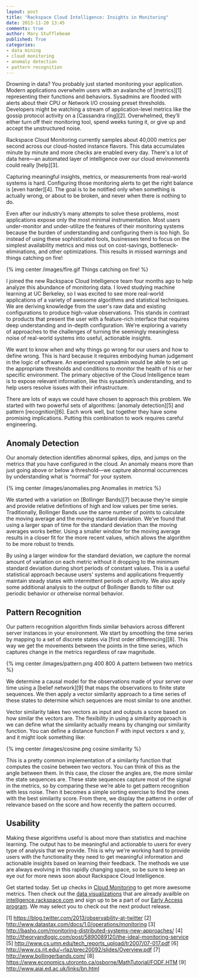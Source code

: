 ```yaml
---
layout: post
title: "Rackspace Cloud Intelligence: Insights in Monitoring"
date: 2013-11-20 13:45
comments: true
author: Mary Stufflebeam
published: True
categories:
- data mining
- cloud monitoring
- anomaly detection
- pattern recognition
---
```


Drowning in data? You probably just started monitoring your application.
Modern applications overwhelm users with an avalanche of [metrics][1]
representing their functions and behaviors. Sysadmins are flooded with alerts
about their CPU or Network I/O crossing preset thresholds. Developers might be
watching a stream of application-level metrics like the gossip protocol activity
on a [Cassandra ring][2]. Overwhelmed, they’ll either turn off their
monitoring tool, spend weeks tuning it, or give up and accept the
unstructured noise.

Rackspace Cloud Monitoring currently samples about 40,000 metrics per second
across our cloud-hosted instance flavors. This data accumulates minute by
minute and more checks are enabled every day. There's a lot of data here—an
automated layer of intelligence over our cloud environments could really
[help][3].

<!--more-->

Capturing meaningful insights, metrics, or measurements from real-world
systems is hard. Configuring those monitoring alerts to get the right
balance is [even harder][4]. The goal is to be notified only when something
is actually wrong, or about to be broken, and never when there is nothing to do.

Even after our industry’s many attempts to solve these problems, most
applications expose only the most minimal instrumentation. Most users
under-monitor and under-utilize the features of their monitoring systems
because the burden of understanding and configuring them is too high. So
instead of using these sophisticated tools, businesses tend to focus on the
simplest availability metrics and miss out on cost-savings,
bottleneck-eliminations, and other optimizations. This results in missed
warnings and things catching on fire!

{% img center /images/fire.gif Things catching on fire! %}

I joined the new Rackspace Cloud Intelligence team four months ago to help
analyze this abundance of monitoring data. I loved studying machine learning
at UC Berkeley, so I was excited to see more real-world applications of a
variety of awesome algorithms and statistical techniques. We are deriving
knowledge from the user's raw data and existing configurations to produce
high-value observations. This stands in contrast to products that present the
user with a feature-rich interface that requires deep understanding and
in-depth configuration. We're exploring a variety of approaches to the
challenges of turning the seemingly meaningless noise of real-world systems
into useful, actionable insights.

We want to know when and why things go wrong for our users and how to define
wrong. This is hard because it requires embodying human judgement in the
logic of software. An experienced sysadmin would be able to set up the
appropriate thresholds and conditions to monitor the health of his or her
specific environment. The primary objective of the Cloud Intelligence team
is to expose relevant information, like this sysadmin’s understanding, and to
help users resolve issues with their infrastructure.

There are lots of ways we could have chosen to approach this problem. We
started with two powerful sets of algorithms: [anomaly detection][5] and
pattern [recognition][6]. Each work well, but together they have some
promising implications. Putting this combination to work requires
careful engineering.

Anomaly Detection
-----------------

Our anomaly detection identifies abnormal spikes, dips, and jumps on the
metrics that you have configured in the cloud. An anomaly means more than
just going above or below a threshold—we capture abnormal occurrences by
understanding what is “normal” for your system.

{% img center /images/anomalies.png Anomalies in metrics %}

We started with a variation on [Bollinger Bands][7] because they’re simple
and provide relative definitions of high and low values per time series.
Traditionally, Bollinger Bands use the same number of points to calculate
the moving average and the moving standard deviation. We’ve found that using
a larger span of time for the standard deviation than the moving averages
works better. Using a smaller window for the moving average results in a
closer fit for the more recent values, which allows the algorithm to be more
robust to trends.

By using a larger window for the standard deviation, we capture the normal
amount of variation on each metric without it dropping to the minimum
standard deviation during short periods of constant values. This is a useful
statistical approach because users' systems and applications frequently
maintain steady states with intermittent periods of activity. We also apply
some additional analysis to the output of Bollinger Bands to filter out
periodic behavior or otherwise normal behavior.

Pattern Recognition
-------------------

Our pattern recognition algorithm finds similar behaviors across different
server instances in your environment. We start by smoothing the time series
by mapping to a set of discrete states via [first order differencing][8].
This way we get the movements between the points in the time series, which
captures change in the metrics regardless of raw magnitude.

{% img center /images/pattern.png 400 800 A pattern between two metrics %}

We determine a causal model for the observations made of your server over
time using a [belief network][9] that maps the observations to finite state
sequences. We then apply a vector similarity approach to a time series of
these states to determine which sequences are most similar to one another.

Vector similarity takes two vectors as input and outputs a score based on how
similar the vectors are. The flexibility in using a similarity approach is we
can define what the similarity actually means by changing our similarity
function. You can define a distance function F with input vectors x and y,
and it might look something like:

{% img center /images/cosine.png cosine similarity %}

This is a pretty common implementation of a similarity function that computes
the cosine between two vectors. You can think of this as the angle between
them. In this case, the closer the angles are, the more similar the state
sequences are. These state sequences capture most of the signal in the
metrics, so by comparing these we’re able to get pattern recognition with
less noise. Then it becomes a simple sorting exercise to find the ones with
the best similarity score. From there, we display the patterns in order of
relevance based on the score and how recently the pattern occurred.

Usability
---------

Making these algorithms useful is about more than statistics and machine
learning. The output has to be meaningful and actionable to users for every
type of analysis that we provide. This is why we're working hard to provide
users with the functionality they need to get meaningful information and
actionable insights based on learning their feedback. The methods we use
are always evolving in this rapidly changing space, so be sure to keep an
eye out for more news soon about Rackspace Cloud Intelligence.

Get started today. Set up checks in
<a href="https://mycloud.rackspace.com/">Cloud Monitoring</a> to get more
awesome metrics. Then check out the
<a href="http://www.rackspace.com/blog/get-more-from-your-data-with-rackspace-cloud-intelligence/">data visualizations</a>
that are already availble on <a href="https://intelligence.rackspace.com/login?next=%2Fexplore">intelligence.rackspace.com</a> and
sign up to be a part of our <a href="https://www.surveymonkey.com/s/CloudIntelligence-EAList">Early Access program</a>.
We may select you to check out the next product release.


[1] <a href="https://blog.twitter.com/2013/observability-at-twitter">https://blog.twitter.com/2013/observability-at-twitter</a>
[2] <a href="http://www.datastax.com/docs/1.0/operations/monitoring">http://www.datastax.com/docs/1.0/operations/monitoring</a>
[3] <a href="http://basho.com/monitoring-distributed-systems-new-approaches/">http://basho.com/monitoring-distributed-systems-new-approaches/</a>
[4] <a href="http://theoryandlogic.com/post/5890089120/the-ideal-monitoring-service">http://theoryandlogic.com/post/5890089120/the-ideal-monitoring-service</a>
[5] <a href="http://www.cs.umn.edu/tech_reports_upload/tr2007/07-017.pdf">http://www.cs.umn.edu/tech_reports_upload/tr2007/07-017.pdf</a>
[6] <a href="http://www.cs.rit.edu/~rlaz/prec20092/slides/Overview.pdf">http://www.cs.rit.edu/~rlaz/prec20092/slides/Overview.pdf</a>
[7] <a href="http://www.bollingerbands.com/">http://www.bollingerbands.com/</a>
[8] <a href="https://www.economics.utoronto.ca/osborne/MathTutorial/FODF.HTM">https://www.economics.utoronto.ca/osborne/MathTutorial/FODF.HTM</a>
[9] <a href="http://www.aiai.ed.ac.uk/links/bn.html">http://www.aiai.ed.ac.uk/links/bn.html</a>